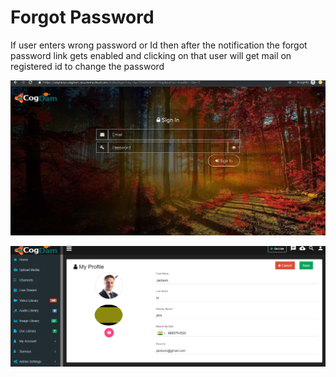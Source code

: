 # Forgot Password

If user enters wrong password or Id then after the notification the forgot password link gets enabled and clicking on that user will get mail on registered id to change the password

![](../.gitbook/assets/image%20%28167%29.png)

![](../.gitbook/assets/image%20%28178%29.png)



